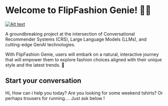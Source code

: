 # Welcome to FlipFashion Genie! 🚀🤖

[![Alt text](https://gcdnb.pbrd.co/images/vu14RcZyQaHR.png?o=1)](https://github.com/the-sanyam/Flipkart-GRID-5.0)

A groundbreaking project at the intersection of Conversational Recommender Systems (CRS), Large Language Models (LLMs), and cutting-edge GenAI technologies.

With FlipFashion Genie, users will embark on a natural, interactive journey that will empower them to explore fashion choices aligned with their unique style and the latest trends. 👋


## Start your conversation

Hi, How can i help you today? Are you looking for some weekend tshirts? Or perhaps trousers for running.... Just ask below !




